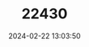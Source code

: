 ---
title: "22430"
category: "Tryonia variegata"
draft: false
date: 2024-02-22 13:03:50
languages:
  English: ["Amargossa Tryonia"]
---